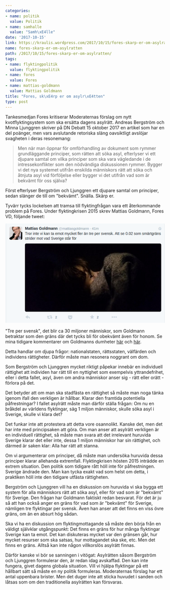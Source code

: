 ```yaml
---
categories:
- name: politik
  value: Politik
- name: samhalle
  value: "Samh\xE4lle"
date: '2017-10-15'
link: https://kraulis.wordpress.com/2017/10/15/fores-skarp-er-om-asylratten/
name: fores-skarp-er-om-asylratten
path: /2017/10/15/fores-skarp-er-om-asylratten/
tags:
- name: flyktingpolitik
  value: flyktingpolitik
- name: fores
  value: Fores
- name: mattias-goldmann
  value: Mattias Goldmann
title: "Fores, sk\xE4rp er om asylr\xE4tten"
type: post
---
```

Tankesmedjan Fores kritiserar Moderaternas förslag om nytt kvotflyktingsystem som ska ersätta dagens asylrätt. Andreas Bergström och Minna Ljunggren skriver på DN Debatt 15 oktober 2017 en artikel som har en del poänger, men vars avslutande retoriska släng oavsiktligt avslöjar svagheten i deras resonemang:

> Men när man öppnar för omförhandling av dokument som rymmer grundläggande principer, som rätten att söka asyl, efterlyser vi ett djupare samtal om vilka principer som ska vara vägledande i de intressekonflikter som den nödvändiga diskussionen rymmer. Bygger vi det nya systemet utifrån enskilda människors rätt att söka och åtnjuta asyl vid förföljelse eller bygger vi det utifrån vad som är bekvämt för oss själva?

Först efterlyser Bergström och Ljunggren ett djupare samtal om principer, sedan slänger de till om "bekvämt". Snälla. Skärp er.



Tyvärr tycks lockelsen att tramsa till flyktingfrågan vara ett återkommande problem på Fores. Under flyktingkrisen 2015 skrev Mattias Goldmann, Fores VD, följande tweet:

![](/files/mattias-goldmann-tre-per-svensk-1.png)

"Tre per svensk", det blir ca 30 miljoner människor, som Goldmann betraktar som den gräns där det tycks bli för obekvämt även för honom. Se mina tidigare kommentarer om Goldmanns dumheter [här](/posts/) och [här](/posts/).

Detta handlar om djupa frågor: nationalstaten, rättsstaten, välfärden och individens rättigheter. Därför måste man resonera noggrant om dom.

Som Bergström och Ljunggren mycket riktigt påpekar innebär en individuell rättighet att individen har rätt till en nyttighet som exempelvis yttrandefrihet, eller i detta fallet, asyl, även om andra människor anser sig - rätt eller orätt - förlora på det.

Det betyder att om man ska stadfästa en rättighet så måste man noga tänka igenom ifall den verkligen är hållbar. Klarar den framtida potentiella påfrestningar? I fallet asylrätt måste man därför ställa frågan: Om nu en bråkdel av världens flyktingar, säg 1 miljon människor, skulle söka asyl i Sverige, skulle vi klara det?

Det funkar inte att protestera att detta vore osannolikt. Kanske det, men det har inte med principsaken att göra. Om man anser att asylrätt verkligen är en individuell rättighet, så måste man svara att det irrelevant huruvida Sverige klarar det eller inte, dessa 1 miljon människor har sin rättighet, och därmed är saken klar: Alla har rätt att stanna.

Om vi argumenterar om principer, då måste man undersöka huruvida dessa principer klarar allehanda extremfall. Flyktingkrisen hösten 2015 inträdde en extrem situation. Den politik som tidigare rått höll inte för påfrestningen. Sverige ändrade den. Man kan tycka exakt vad som helst om detta, i praktiken höll inte den tidigare utfästa rättigheten.

Bergström och Ljunggren vill ha en diskussion om huruvida vi ska bygga ett system för alla människors rätt att söka asyl, eller för vad som är "bekvämt" för Sverige. Den frågan har Goldmann faktiskt redan besvarat. För det är ju så att han också anger en gräns för vad som är "bekvämt" för Sverige, nämligen tre flyktingar per svensk. Även han anser att det finns en viss övre gräns, om än en absurt hög sådan.

Ska vi ha en diskussion om flyktingmottagande så måste den börja från en väldigt självklar utgångspunkt: Det finns en gräns för hur många flyktingar Sverige kan ta emot. Det kan diskuteras mycket var den gränsen går, hur mycket resurser som ska satsas, hur mottagandet ska ske, etc. Men det finns en gräns. Alltså kan inte någon villkorslös asylrätt finnas.

Därför kanske vi bör se sanningen i vitögat: Asylrätten såsom Bergström och Ljunggren formulerar den, är redan idag avskaffad. Den kan inte fungera, givet dagens globala situation. Vill vi hjälpa flyktingar på ett hållbart sätt så måste en ny politik formuleras. Moderaternas förslag har ett antal uppenbara brister. Men det duger inte att sticka huvudet i sanden och låtsas som om den traditionella asylrätten kan försvaras.

